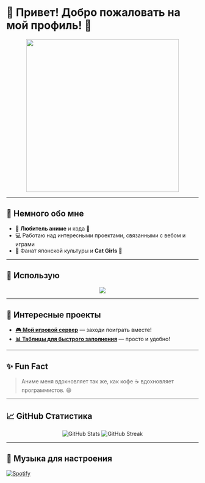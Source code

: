# 🌸 Привет! Добро пожаловать на мой профиль! 🌸

<p align="center">
  <img src="https://media.giphy.com/media/v1.Y2lkPTc5MGI3NjExM2IyMzk3Y2Y4OGEyYzI0NjhhOGVjNzYyMzE2OTMxZTdlMmI0OWY2NyZjdD1n/rK7Wq5NcfwiXDtAifm/giphy.gif" width="400"/>
</p>

---

## 💖 Немного обо мне
- 🎀 **Любитель аниме** и кода 🎨
- 💻 Работаю над интересными проектами, связанными с вебом и играми
- 🗾 Фанат японской культуры и **Cat Girls** 🐾

---

## 🔧 Использую
<p align="center">
  <img src="https://skillicons.dev/icons?i=html,css,js,nodejs,github,linux&theme=light" />
</p>

---

## 🌟 Интересные проекты
- **[🎮 Мой игровой сервер](https://worldplayer.ru)** — заходи поиграть вместе!
- **[📊 Таблицы для быстрого заполнения](https://example.com)** — просто и удобно!

---

## ✨ Fun Fact
> Аниме меня вдохновляет так же, как кофе ☕ вдохновляет программистов. 😄

---

## 📈 GitHub Статистика
<p align="center">
  <img src="https://github-readme-stats.vercel.app/api?username=<твой_никнейм>&show_icons=true&theme=tokyonight" alt="GitHub Stats" />
  <img src="https://github-readme-streak-stats.herokuapp.com?user=<твой_никнейм>&theme=tokyonight" alt="GitHub Streak" />
</p>

---

## 🎵 Музыка для настроения
[![Spotify](https://novatorem.vercel.app/api/spotify)](https://open.spotify.com/user/spotify)
